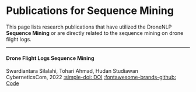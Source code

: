 # Publications for Sequence Mining

This page lists research publications that have utilized the DroneNLP **Sequence Mining** or are directly related to the sequence mining on drone filght logs.

---

#### Drone Flight Logs Sequence Mining

Swardiantara Silalahi, Tohari Ahmad, Hudan Studiawan <br>
CyberneticsCom, 2022 [:simple-doi: DOI](https://doi.org/10.1109/CyberneticsCom55287.2022.9865663) [:fontawesome-brands-github: Code](https://github.com/swardiantara/drone-seq-mining)